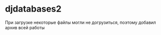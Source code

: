 # djdatabases2
При загрузке некоторые файлы могли не догрузиться, поэтому добавил архив всей работы
